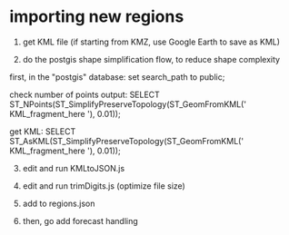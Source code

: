 # importing new regions

1) get KML file (if starting from KMZ, use Google Earth to save as KML)

2) do the postgis shape simplification flow, to reduce shape complexity

first, in the "postgis" database:
set search_path to public;

check number of points output:
SELECT ST_NPoints(ST_SimplifyPreserveTopology(ST_GeomFromKML('
KML_fragment_here
		'), 0.01));

get KML:
SELECT ST_AsKML(ST_SimplifyPreserveTopology(ST_GeomFromKML('
KML_fragment_here
		'), 0.01));

3) edit and run KMLtoJSON.js

4) edit and run trimDigits.js (optimize file size)

5) add to regions.json

6) then, go add forecast handling

